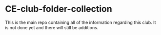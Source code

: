 # CE-club-folder-collection

This is the main repo containing all of the information regarding this club. It is not done yet and there will still be additions. 

